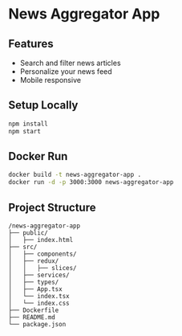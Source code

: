 # News Aggregator App

## Features
- Search and filter news articles
- Personalize your news feed
- Mobile responsive

## Setup Locally
```bash
npm install
npm start
```

## Docker Run
```bash
docker build -t news-aggregator-app .
docker run -d -p 3000:3000 news-aggregator-app
```

## Project Structure

```plaintext
/news-aggregator-app
├── public/
│   ├── index.html
├── src/          
│   ├── components/           
│   ├── redux/
│   │   ├── slices/    
│   ├── services/           
│   ├── types/                
│   ├── App.tsx
│   └── index.tsx
│   └── index.css
├── Dockerfile
├── README.md
└── package.json